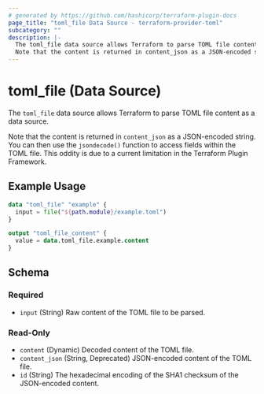 ```yaml
---
# generated by https://github.com/hashicorp/terraform-plugin-docs
page_title: "toml_file Data Source - terraform-provider-toml"
subcategory: ""
description: |-
  The toml_file data source allows Terraform to parse TOML file content as a data source.
  Note that the content is returned in content_json as a JSON-encoded string. You can then use the jsondecode() function to access fields within the TOML file. This oddity is due to a current limitation in the Terraform Plugin Framework.
---
```


# toml_file (Data Source)

The `toml_file` data source allows Terraform to parse TOML file content as a data source.

Note that the content is returned in `content_json` as a JSON-encoded string. You can then use the `jsondecode()` function to access fields within the TOML file. This oddity is due to a current limitation in the Terraform Plugin Framework.

## Example Usage

```terraform
data "toml_file" "example" {
  input = file("${path.module}/example.toml")
}

output "toml_file_content" {
  value = data.toml_file.example.content
}
```

<!-- schema generated by tfplugindocs -->
## Schema

### Required

- `input` (String) Raw content of the TOML file to be parsed.

### Read-Only

- `content` (Dynamic) Decoded content of the TOML file.
- `content_json` (String, Deprecated) JSON-encoded content of the TOML file.
- `id` (String) The hexadecimal encoding of the SHA1 checksum of the JSON-encoded content.
